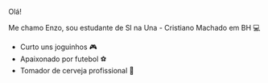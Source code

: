 Olá!

Me chamo Enzo, sou estudante de SI na Una - Cristiano Machado em BH :computer:
- Curto uns joguinhos :video_game: 
- Apaixonado por futebol :soccer:
- Tomador de cerveja profissional :beer:


<!---
EnzoPapa/EnzoPapa is a ✨ special ✨ repository because its `README.md` (this file) appears on your GitHub profile.
You can click the Preview link to take a look at your changes.
--->
